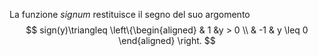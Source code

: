 La funzione *signum* restituisce il segno del suo argomento
$$
sign(y)\triangleq \left\{\begin{aligned}
& 1 &y > 0 \\
& -1 & y \leq 0
\end{aligned}
\right.
$$
